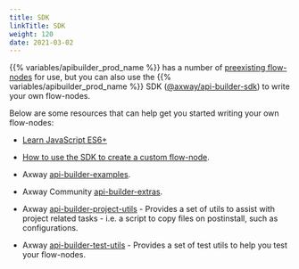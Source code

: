 ```yaml
---
title: SDK
linkTitle: SDK
weight: 120
date: 2021-03-02
---
```


{{% variables/apibuilder_prod_name %}} has a number of [preexisting flow-nodes](/docs/developer_guide/flows/flow-nodes/) for use, but you can also use the {{% variables/apibuilder_prod_name %}} SDK ([@axway/api-builder-sdk](https://www.npmjs.com/package/@axway/api-builder-sdk)) to write your own flow-nodes.

Below are some resources that can help get you started writing your own flow-nodes:

* [Learn JavaScript ES6+](https://www.freecodecamp.org/news/want-to-learn-es6-take-this-free-23-part-course-and-become-a-javascript-ninja-55002db1ff74/)

* [How to use the SDK to create a custom flow-node](/docs/how_to/create_a_custom_flow-node/).

* Axway [api-builder-examples](https://github.com/Axway/api-builder-examples).

* Axway Community [api-builder-extras](https://github.com/Axway-API-Builder-Ext/api-builder-extras).

* Axway [api-builder-project-utils](https://www.npmjs.com/package/@axway/api-builder-project-utils) - Provides a set of utils to assist with project related tasks - i.e. a script to copy files on postinstall, such as configurations.

* Axway [api-builder-test-utils](https://www.npmjs.com/package/@axway/api-builder-test-utils) - Provides a set of test utils to help you test your flow-nodes.
